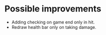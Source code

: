# Possible improvements

- Adding checking on game end only in hit.
- Redraw health bar only on taking damage.
